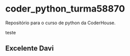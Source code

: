 # coder_python_turma58870
Repositório para o curso de python da CoderHouse.

teste

## Excelente Davi
